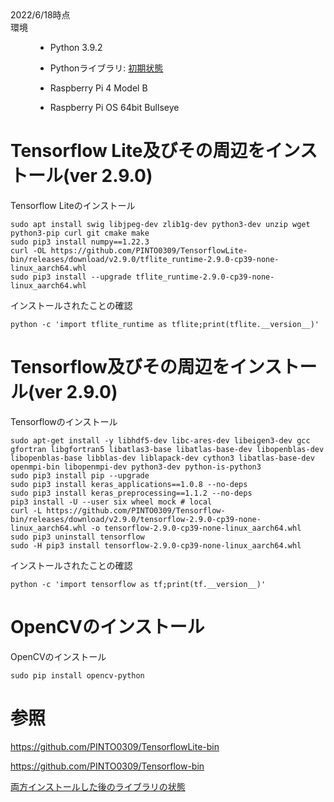 <dl>
  <dt>2022/6/18時点</dt>
  <dt>環境</dt>
  <dd>
    
  * Python 3.9.2
    
  * Pythonライブラリ: [初期状態](https://github.com/Bigisland1729/Raspberry-Pi-reference/blob/main/pylib-versions.txt)
  
  * Raspberry Pi 4 Model B
      
  * Raspberry Pi OS 64bit Bullseye</dd>
</dl>

# Tensorflow Lite及びその周辺をインストール(ver 2.9.0)
Tensorflow Liteのインストール
```
sudo apt install swig libjpeg-dev zlib1g-dev python3-dev unzip wget python3-pip curl git cmake make
sudo pip3 install numpy==1.22.3
curl -OL https://github.com/PINTO0309/TensorflowLite-bin/releases/download/v2.9.0/tflite_runtime-2.9.0-cp39-none-linux_aarch64.whl
sudo pip3 install --upgrade tflite_runtime-2.9.0-cp39-none-linux_aarch64.whl
```

インストールされたことの確認
```
python -c 'import tflite_runtime as tflite;print(tflite.__version__)'
```

# Tensorflow及びその周辺をインストール(ver 2.9.0)
Tensorflowのインストール
```
sudo apt-get install -y libhdf5-dev libc-ares-dev libeigen3-dev gcc gfortran libgfortran5 libatlas3-base libatlas-base-dev libopenblas-dev libopenblas-base libblas-dev liblapack-dev cython3 libatlas-base-dev openmpi-bin libopenmpi-dev python3-dev python-is-python3
sudo pip3 install pip --upgrade
sudo pip3 install keras_applications==1.0.8 --no-deps
sudo pip3 install keras_preprocessing==1.1.2 --no-deps
pip3 install -U --user six wheel mock # local
curl -L https://github.com/PINTO0309/Tensorflow-bin/releases/download/v2.9.0/tensorflow-2.9.0-cp39-none-linux_aarch64.whl -o tensorflow-2.9.0-cp39-none-linux_aarch64.whl
sudo pip3 uninstall tensorflow
sudo -H pip3 install tensorflow-2.9.0-cp39-none-linux_aarch64.whl
```

インストールされたことの確認
```
python -c 'import tensorflow as tf;print(tf.__version__)'
```

# OpenCVのインストール
OpenCVのインストール
```
sudo pip install opencv-python
```

# 参照
https://github.com/PINTO0309/TensorflowLite-bin

https://github.com/PINTO0309/Tensorflow-bin

[両方インストールした後のライブラリの状態](https://github.com/Bigisland1729/Raspberry-Pi-reference/blob/main/after.txt)
